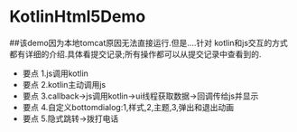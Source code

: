 # KotlinHtml5Demo
##该demo因为本地tomcat原因无法直接运行.但是....针对 kotlin和js交互的方式都有详细的介绍.具体看提交记录;所有操作都可以从提交记录中查看到的.
- 要点 1.js调用kotlin
- 要点 2.kotlin主动调用js
- 要点 3.callback->js调用kotlin->ui线程获取数据->回调传给js并显示
- 要点 4.自定义bottomdialog:1,样式,2,主题,3,弹出和退出动画
- 要点 5.隐式跳转->拨打电话
